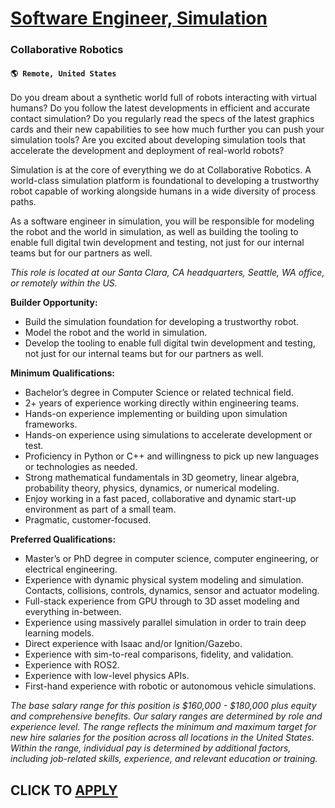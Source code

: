 # [Software Engineer, Simulation](https://www.remotewlb.com/apply/software-engineer-simulation-119026)  
### Collaborative Robotics  
#### `🌎 Remote, United States`  

Do you dream about a synthetic world full of robots interacting with virtual humans? Do you follow the latest developments in efficient and accurate contact simulation? Do you regularly read the specs of the latest graphics cards and their new capabilities to see how much further you can push your simulation tools? Are you excited about developing simulation tools that accelerate the development and deployment of real-world robots?

Simulation is at the core of everything we do at Collaborative Robotics. A world-class simulation platform is foundational to developing a trustworthy robot capable of working alongside humans in a wide diversity of process paths.

As a software engineer in simulation, you will be responsible for modeling the robot and the world in simulation, as well as building the tooling to enable full digital twin development and testing, not just for our internal teams but for our partners as well.

_This role is located at our Santa Clara, CA headquarters, Seattle, WA office, or remotely within the US._

**Builder Opportunity:**

  * Build the simulation foundation for developing a trustworthy robot.
  * Model the robot and the world in simulation.
  * Develop the tooling to enable full digital twin development and testing, not just for our internal teams but for our partners as well. 

**Minimum Qualifications:**

  * Bachelor’s degree in Computer Science or related technical field.
  * 2+ years of experience working directly within engineering teams.
  * Hands-on experience implementing or building upon simulation frameworks.
  * Hands-on experience using simulations to accelerate development or test.
  * Proficiency in Python or C++ and willingness to pick up new languages or technologies as needed.
  * Strong mathematical fundamentals in 3D geometry, linear algebra, probability theory, physics, dynamics, or numerical modeling.
  * Enjoy working in a fast paced, collaborative and dynamic start-up environment as part of a small team.
  * Pragmatic, customer-focused.

**Preferred Qualifications:**

  * Master’s or PhD degree in computer science, computer engineering, or electrical engineering.
  * Experience with dynamic physical system modeling and simulation. Contacts, collisions, controls, dynamics, sensor and actuator modeling.
  * Full-stack experience from GPU through to 3D asset modeling and everything in-between.
  * Experience using massively parallel simulation in order to train deep learning models. 
  * Direct experience with Isaac and/or Ignition/Gazebo. 
  * Experience with sim-to-real comparisons, fidelity, and validation. 
  * Experience with ROS2.
  * Experience with low-level physics APIs.
  * First-hand experience with robotic or autonomous vehicle simulations.

_The base salary range for this position is $160,000 - $180,000 plus equity and comprehensive benefits. Our salary ranges are determined by role and experience level. The range reflects the minimum and maximum target for new hire salaries for the position across all locations in the United States. Within the range, individual pay is determined by additional factors, including job-related skills, experience, and relevant education or training._

  
## CLICK TO [APPLY](https://www.remotewlb.com/apply/software-engineer-simulation-119026)

